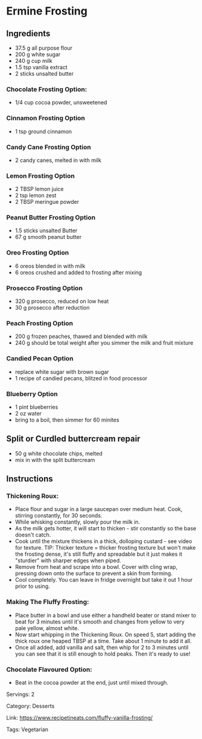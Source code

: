 # Ermine Frosting

## Ingredients

- 37.5 g all purpose flour
- 200 g white sugar
- 240 g cup milk
- 1.5 tsp vanilla extract
- 2 sticks unsalted butter

### Chocolate Frosting Option:

- 1/4 cup cocoa powder, unsweetened

### Cinnamon Frosting Option

- 1 tsp ground cinnamon

### Candy Cane Frosting Option

- 2 candy canes, melted in with milk

### Lemon Frosting Option

- 2 TBSP lemon juice
- 2 tsp lemon zest
- 2 TBSP meringue powder

### Peanut Butter Frosting Option

- 1.5 sticks unsalted Butter
- 67 g smooth peanut butter

### Oreo Frosting Option

- 6 oreos blended in with milk
- 6 oreos crushed and added to frosting after mixing

### Prosecco Frosting Option

- 320 g prosecco, reduced on low heat
- 30 g prosecco after reduction

### Peach Frosting Option

- 200 g frozen peaches, thawed and blended with milk
- 240 g should be total weight after you simmer the milk and fruit mixture

### Candied Pecan Option

- replace white sugar with brown sugar
- 1 recipe of candied pecans, blitzed in food processor

### Blueberry Option

- 1 pint blueberries
- 2 oz water
- bring to a boil, then simmer for 60 minites

## Split or Curdled buttercream repair

- 50 g white chocolate chips, melted
- mix in with the split buttercream

## Instructions

### Thickening Roux:

- Place flour and sugar in a large saucepan over medium heat. Cook, stirring constantly, for 30 seconds.
- While whisking constantly, slowly pour the milk in.
- As the milk gets hotter, it will start to thicken - stir constantly so the base doesn't catch.
- Cook until the mixture thickens in a thick, dolloping custard - see video for texture. TIP: Thicker texture = thicker frosting texture but won't make the frosting dense, it's still fluffy and spreadable but it just makes it "sturdier" with sharper edges when piped.
- Remove from heat and scrape into a bowl. Cover with cling wrap, pressing down onto the surface to prevent a skin from forming.
- Cool completely. You can leave in fridge overnight but take it out 1 hour prior to using.

### Making The Fluffy Frosting:

- Place butter in a bowl and use either a handheld beater or stand mixer to beat for 3 minutes until it's smooth and changes from yellow to very pale yellow, almost white.
- Now start whipping in the Thickening Roux. On speed 5, start adding the thick roux one heaped TBSP at a time. Take about 1 minute to add it all.
- Once all added, add vanilla and salt, then whip for 2 to 3 minutes until you can see that it is still enough to hold peaks. Then it's ready to use!

### Chocolate Flavoured Option:

- Beat in the cocoa powder at the end, just until mixed through.

Servings: 2

Category: Desserts

Link: https://www.recipetineats.com/fluffy-vanilla-frosting/

Tags: Vegetarian

